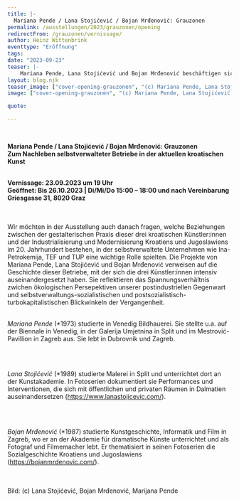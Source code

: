 ```yaml
---
title: |-
  Mariana Pende / Lana Stojićević / Bojan Mrđenović: Grauzonen
permalink: /ausstellungen/2023/grauzonen/opening
redirectFrom: /grauzonen/vernissage/
author: Heinz Wittenbrink
eventtype: "Eröffnung"
tags:
date: "2023-09-23"
teaser: |-
    Mariana Pende, Lana Stojićević und Bojan Mrđenović beschäftigen sich in den Arbeiten dieser Ausstellung mit Industrieabfällen im öffentlichen Raum. In fast abstrakt wirkenden Fotos dokumentiert Bojan Mrđenović die Phosphorgips-Deponie des Düngemittel-Werks Ina-Petrokemija in Kutina. Lana Stojićević untersucht und inszeniert in Crno Brdo (dt.: Schwarzer Berg) einen Hügel in dem Dorf Donje Biljane, der aus den gesundheitsgefährlichen Abfällen des früheren Šibeniker Betriebs TEF besteht. Mariana Pende verwendet Graphitstaub, den sie als Abfallprodukt der früheren Dubrovniker Firma TUP kennengelernt hat, zur Überarbeitung natürlicher und künstlicher Oberflächen wie der eines Schwamms.
layout: blog.njk
teaser_image: ["cover-opening-grauzonen", "(c) Mariana Pende, Lana Stojićević und Bojan Mrđenović"]
image: ["cover-opening-grauzonen", "(c) Mariana Pende, Lana Stojićević und Bojan Mrđenović"]

quote:

---
```

</br>


**Mariana Pende / Lana Stojićević / Bojan Mrđenović: Grauzonen**
</br>
**Zum Nachleben selbstverwalteter Betriebe in der aktuellen kroatischen Kunst**
</br>
</br>

**Vernissage: 23.09.2023 um 19 Uhr**
</br>
**Geöffnet: Bis 26.10.2023 | Di/Mi/Do 15:00 – 18:00 und nach Vereinbarung**
</br>
**Griesgasse 31, 8020 Graz**

</br>
</br>
Wir möchten in der Ausstellung auch danach fragen, welche Beziehungen zwischen der gestalterischen Praxis dieser drei kroatischen Künstler:innen und der Industrialisierung und Modernisierung Kroatiens und Jugoslawiens im 20. Jahrhundert bestehen, in der selbstverwaltete Unternehmen wie Ina-Petrokemija, TEF und TUP eine wichtige Rolle spielten. Die Projekte von Mariana Pende, Lana Stojićević und Bojan Mrđenović verweisen auf die Geschichte dieser Betriebe, mit der sich die drei Künstler:innen intensiv auseinandergesetzt haben. Sie reflektieren das Spannungsverhältnis zwichen ökologischen Persepektiven unserer postindustriellen Gegenwart und selbstverwaltungs-sozialistischen und postsozialistisch-turbokapitalistischen Blickwinkeln der Vergangenheit.



</br>
</br>

*Mariana Pende* (*1973) studierte in Venedig Bildhauerei. Sie stellte u.a. auf der Biennale in Venedig, in der Galerija Umjetnina in Split und im Mestrović-Pavillion in Zagreb aus. Sie lebt in Dubrovnik und Zagreb. 

</br>
</br>

*Lana Stojićević* (*1989) studierte Malerei in Split und unterrichtet dort an der Kunstakademie. In Fotoserien dokumentiert sie Performances und Interventionen, die sich mit öffentlichen und privaten Räumen in Dalmatien auseinandersetzen (<https://www.lanastojicevic.com/>). 

</br>
</br>

*Bojan Mrđenović* (*1987) studierte Kunstgeschichte, Informatik und Film in Zagreb, wo er an der Akademie für dramatische Künste unterrichtet und als Fotograf und Filmemacher lebt. Er thematisiert in seinen Fotoserien die Sozialgeschichte Kroatiens und Jugoslawiens (<https://bojanmrdenovic.com/>).

</br>
</br>
Bild: (c) Lana Stojićević, Bojan Mrđenović, Marijana Pende


